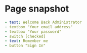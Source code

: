 # Page snapshot

```yaml
- text: Welcome Back Administrator
- textbox "Your email address"
- textbox "Your password"
- switch [checked]
- text: Remember me
- button "Sign In"
```